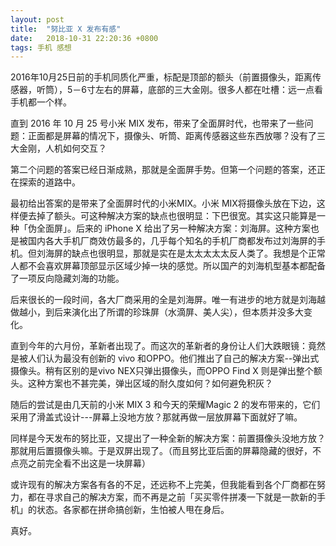 ```yaml
---
layout: post
title:  "努比亚 X 发布有感"
date:   2018-10-31 22:20:36 +0800
tags: 手机 感想
---
```

2016年10月25日前的手机同质化严重，标配是顶部的额头（前置摄像头，距离传感器，听筒），5－6寸左右的屏幕，底部的三大金刚。很多人都在吐槽：远一点看手机都一个样。

直到 2016 年 10 月 25 号小米 MIX 发布，带来了全面屏时代，也带来了一些问题：正面都是屏幕的情况下，摄像头、听筒、距离传感器这些东西放哪？没有了三大金刚，人机如何交互？

第二个问题的答案已经日渐成熟，那就是全面屏手势。但第一个问题的答案，还正在探索的道路中。

最初给出答案的是带来了全面屏时代的小米MIX。小米 MIX将摄像头放在下边，这样便去掉了额头。可这种解决方案的缺点也很明显：下巴很宽。其实这只能算是一种「伪全面屏」。后来的 iPhone X 给出了另一种解决方案：刘海屏。这种方案也是被国内各大手机厂商效仿最多的，几乎每个知名的手机厂商都发布过刘海屏的手机。但刘海屏的缺点也很明显，那就是实在是太太太太太反人类了。我想是个正常人都不会喜欢屏幕顶部显示区域少掉一块的感觉。所以国产的刘海机型基本都配备了一项反向隐藏刘海的功能。

后来很长的一段时间，各大厂商采用的全是刘海屏。唯一有进步的地方就是刘海越做越小，到后来演化出了所谓的珍珠屏（水滴屏、美人尖），但本质并没多大变化。

直到今年的六月份，革新者出现了。而这次的革新者的身份让人们大跌眼镜：竟然是被人们认为最没有创新的 vivo 和OPPO。他们推出了自己的解决方案--弹出式摄像头。稍有区别的是vivo NEX只弹出摄像头，而OPPO Find X 则是弹出整个额头。这种方案也不甚完美，弹出区域的耐久度如何？如何避免积灰？

随后的尝试是由几天前的小米 MIX 3 和今天的荣耀Magic 2 的发布带来的，它们采用了滑盖式设计---屏幕上没地方放？那就再做一层放屏幕下面就好了嘛。

同样是今天发布的努比亚，又提出了一种全新的解决方案：前置摄像头没地方放？那就用后置摄像头嘛。于是双屏出现了。（而且努比亚后面的屏幕隐藏的很好，不点亮之前完全看不出这是一块屏幕）

或许现有的解决方案各有各的不足，还远称不上完美，但我能看到各个厂商都在努力，都在寻求自己的解决方案，而不再是之前「买买零件拼凑一下就是一款新的手机」的状态。各家都在拼命搞创新，生怕被人甩在身后。

真好。